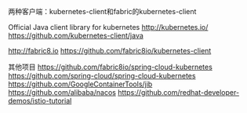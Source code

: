 两种客户端：kubernetes-client和fabric的kubernetes-client

Official Java client library for kubernetes 
http://kubernetes.io/
https://github.com/kubernetes-client/java


http://fabric8.io
https://github.com/fabric8io/kubernetes-client



其他项目
https://github.com/fabric8io/spring-cloud-kubernetes
https://github.com/spring-cloud/spring-cloud-kubernetes
https://github.com/GoogleContainerTools/jib
https://github.com/alibaba/nacos
https://github.com/redhat-developer-demos/istio-tutorial
